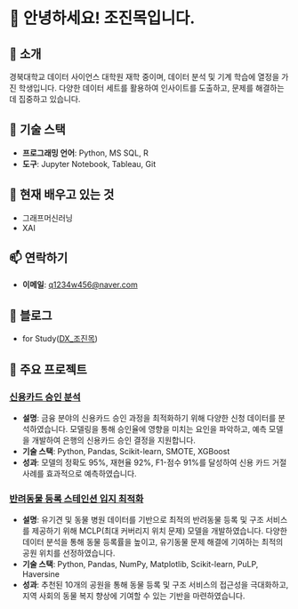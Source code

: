 # 👋 안녕하세요! 조진목입니다.

## 🌟 소개
경북대학교 데이터 사이언스 대학원 재학 중이며, 데이터 분석 및 기계 학습에 열정을 가진 학생입니다. 다양한 데이터 세트를 활용하여 인사이트를 도출하고, 문제를 해결하는 데 집중하고 있습니다. 


## 🔧 기술 스택
- **프로그래밍 언어**: Python, MS SQL, R
- **도구**: Jupyter Notebook, Tableau, Git

## 🌱 현재 배우고 있는 것
- 그래프머신러닝
- XAI

## 📫 연락하기
- **이메일**: [q1234w456@naver.com](mailto:q1234w456@naver.com)


## 📝 블로그
- for Study([DX_조진목](https://aivle.tistory.com/category/%5BKT%20AIVLE%20SCHOOL%5D))

## 📂 주요 프로젝트
### [신용카드 승인 분석](https://github.com/JinMokCho/Credit-card)
- **설명**: 금융 분야의 신용카드 승인 과정을 최적화하기 위해 다양한 신청 데이터를 분석하였습니다. 모델링을 통해 승인율에 영향을 미치는 요인을 파악하고, 예측 모델을 개발하여 은행의 신용카드 승인 결정을 지원합니다.
- **기술 스택**: Python, Pandas, Scikit-learn, SMOTE, XGBoost
- **성과**: 모델의 정확도 95%, 재현율 92%, F1-점수 91%를 달성하여 신용 카드 거절 사례를 효과적으로 예측하였습니다.

### [반려동물 등록 스테인션 입지 최적화](https://github.com/JinMokCho/Pet_registration)
- **설명**: 유기견 및 동물 병원 데이터를 기반으로 최적의 반려동물 등록 및 구조 서비스를 제공하기 위해 MCLP(최대 커버리지 위치 문제) 모델을 개발하였습니다. 다양한 데이터 분석을 통해 동물 등록률을 높이고, 유기동물 문제 해결에 기여하는 최적의 공원 위치를 선정하였습니다.
- **기술 스택**: Python, Pandas, NumPy, Matplotlib, Scikit-learn, PuLP, Haversine
- **성과**: 추천된 10개의 공원을 통해 동물 등록 및 구조 서비스의 접근성을 극대화하고, 지역 사회의 동물 복지 향상에 기여할 수 있는 기반을 마련하였습니다.
